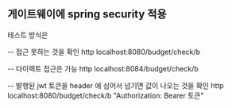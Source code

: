 ## 게이트웨이에 spring security 적용

테스트 방식은

-- 접근 못하는 것을 확인
http localhost:8080/budget/check/b  

-- 다이렉트 접근은 가능
http localhost:8084/budget/check/b  

-- 발행된 jwt 토큰을 header 에 심어서 넘기면 값이 나오는 것을 확인
http localhost:8080/budget/check/b "Authorization: Bearer 토큰"  